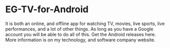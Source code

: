 # EG-TV-for-Android
It is both an online, and offline app for watching TV, movies, live sports, live performances, and a lot of other things. As long as you have a Google account you will be able to do all of this. Get the Android releases here. More information is on my technology, and software company website.

